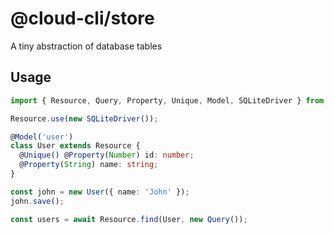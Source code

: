 # @cloud-cli/store

A tiny abstraction of database tables

## Usage

```ts
import { Resource, Query, Property, Unique, Model, SQLiteDriver } from '@cloud-cli/store';

Resource.use(new SQLiteDriver());

@Model('user')
class User extends Resource {
  @Unique() @Property(Number) id: number;
  @Property(String) name: string;
}

const john = new User({ name: 'John' });
john.save();

const users = await Resource.find(User, new Query());
```
